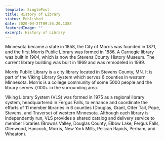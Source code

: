 ```yaml
---
template: SinglePost
title: History of Library
status: Published
date: 2020-04-27T09:56:20.138Z
featuredImage: ""
excerpt: History of Library
---
```

<!--StartFragment-->

Minnesota became a state in 1858, the City of Morris was founded in 1871, and the first Morris Public Library was formed in 1886. A Carnegie library was built in 1904, which is now the Stevens County History Museum. The current library building was built in 1969 and was remodeled in 1999.

Morris Public Library is a city library located in Stevens County, MN. It is part of the Viking Library System which serves 6 counties in western Minnesota. Morris is a college community of some 5000 people and the library serves 7,000+ in the surrounding area.

Viking Library System (VLS) was formed in 1975 as a regional library system, headquartered in Fergus Falls, to enhance and coordinate the efforts of 11 member libraries in 6 counties (Douglas, Grant, Otter Tail, Pope, Stevens, and Traverse) of western Minnesota. Although each library is independently run, VLS provides a shared catalog and delivery service to member libraries (Browns Valley, Douglas County, Elbow Lake, Fergus Falls, Glenwood, Hancock, Morris, New York Mills, Pelican Rapids, Perham, and Wheaton).

<!--EndFragment-->